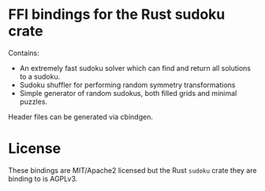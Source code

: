 # FFI bindings for the Rust sudoku crate

Contains:
* An extremely fast sudoku solver which can find and return all solutions to a sudoku.
* Sudoku shuffler for performing random symmetry transformations
* Simple generator of random sudokus, both filled grids and minimal puzzles.

Header files can be generated via cbindgen.

# License

These bindings are MIT/Apache2 licensed but the Rust `sudoku` crate they are binding to is AGPLv3.
